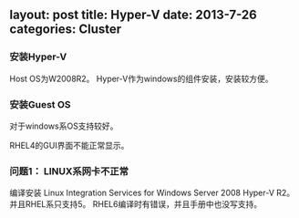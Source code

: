 layout: post
title: Hyper-V
date: 2013-7-26
categories: Cluster
---


### 安装Hyper-V

Host OS为W2008R2。
Hyper-V作为windows的组件安装，安装较方便。

### 安装Guest OS

对于windows系OS支持较好。

RHEL4的GUI界面不能正常显示。

### 问题1： LINUX系网卡不正常

编译安装 Linux Integration Services for Windows Server 2008 Hyper-V R2。
并且RHEL系只支持5。
RHEL6编译时有错误，并且手册中也没写支持。







